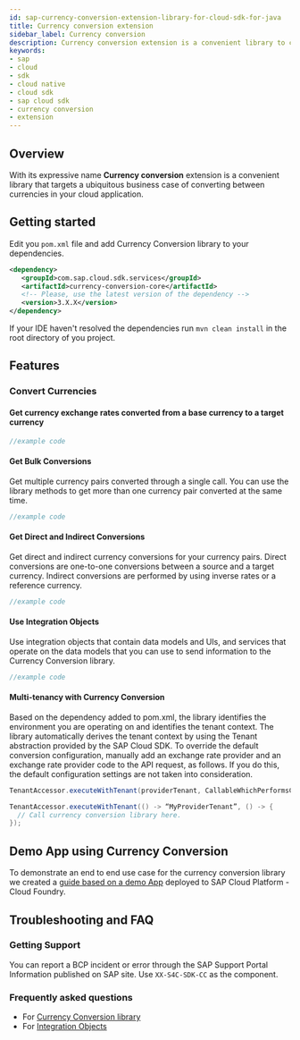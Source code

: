 ```yaml
---
id: sap-currency-conversion-extension-library-for-cloud-sdk-for-java
title: Currency conversion extension
sidebar_label: Currency conversion
description: Currency conversion extension is a convenient library to convert between currencies based on your conversion rates sources you provide. It handles bulk conversions, direct one-to-one, and indirect conversions based on inverse rates.
keywords:
- sap
- cloud
- sdk
- cloud native
- cloud sdk
- sap cloud sdk
- currency conversion
- extension
---
```


## Overview

With its expressive name **Currency conversion** extension is a convenient library that targets a ubiquitous business case of converting between currencies in your cloud application.

## Getting started

Edit you `pom.xml` file and add Currency Conversion library to your dependencies.

```xml
<dependency>
   <groupId>com.sap.cloud.sdk.services</groupId>
   <artifactId>currency-conversion-core</artifactId>
   <!-- Please, use the latest version of the dependency -->
   <version>3.X.X</version>
</dependency>
```
If your IDE haven't resolved the dependencies run `mvn clean install` in the root directory of you project.

## Features

### Convert Currencies

#### Get currency exchange rates converted from a base currency to a target currency

```java
//example code
```

#### Get Bulk Conversions
Get multiple currency pairs converted through a single call. You can use the library methods to get more than one currency pair converted at the same time.

```java
//example code
```

#### Get Direct and Indirect Conversions
Get direct and indirect currency conversions for your currency pairs. Direct conversions are one-to-one conversions between a source and a target currency. Indirect conversions are performed by using inverse rates or a reference currency.

```java
//example code
```

#### Use Integration Objects
Use integration objects that contain data models and UIs, and services that operate on the data models that you can use to send information to the Currency Conversion library.

```java
//example code
```

#### Multi-tenancy with Currency Conversion
Based on the dependency added to pom.xml, the library identifies the environment you are operating on and identifies the tenant context. The library automatically derives the tenant context by using the Tenant abstraction provided by the SAP Cloud SDK. To override the default conversion configuration, manually add an exchange rate provider and an exchange rate provider code to the API request, as follows. If you do this, the default configuration settings are not taken into consideration.

```java
TenantAccessor.executeWithTenant(providerTenant, CallableWhichPerformsCurrencyConversion);

TenantAccessor.executeWithTenant(() -> “MyProviderTenant”, () -> {
  // Call currency conversion library here.
});
```
## Demo App using Currency Conversion

To demonstrate an end to end use case for the currency conversion library we created a [guide based on a demo App](currency-conversion-demo-app) deployed to SAP Cloud Platform - Cloud Foundry.

## Troubleshooting and FAQ

### Getting Support

You can report a BCP incident or error through the SAP Support Portal Information published on SAP site. Use `XX-S4C-SDK-CC` as the component.

### Frequently asked questions

- For [Currency Conversion library](troubleshooting-and-faq#currency-conversion)
- For [Integration Objects](troubleshooting-and-faq#integration-objects)
